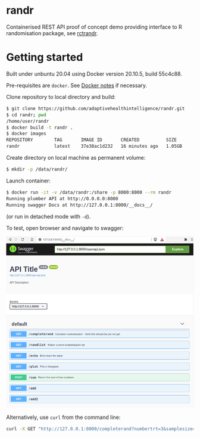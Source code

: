 # randr

Containerised REST API proof of concept demo providing interface to R randomisation package, see [rctrandr](https://github.com/jatotterdell/rctrandr).

# Getting started

Built under unbuntu 20.04 using Docker version 20.10.5, build 55c4c88.
 
Pre-requisites are `docker`. 
See [Docker notes](https://github.com/maj-biostat/misc-notes/blob/master/docker.md) if necessary.

Clone repository to local directory and build:

```sh
$ git clone https://github.com/adaptivehealthintelligence/randr.git
$ cd randr; pwd
/home/user/randr
$ docker build -t randr .
$ docker images
REPOSITORY        TAG       IMAGE ID       CREATED          SIZE
randr             latest    37e38ac1d232   16 minutes ago   1.05GB
```

Create directory on local machine as permanent volume:

```sh
$ mkdir -p /data/randr/
```

Launch container:

```sh
$ docker run -it -v /data/randr:/share -p 8000:8000 --rm randr
Running plumber API at http://0.0.0.0:8000
Running swagger Docs at http://127.0.0.1:8000/__docs__/
```

(or run in detached mode with `-d`).

To test, open browser and navigate to swagger:

![Swagger](swagger.png?raw=true "Swagger UI")

Alternatively, use `curl` from the command line:

```sh
curl -X GET "http://127.0.0.1:8000/completerand?numbertrt=3&samplesize=6" -H "accept: application/json"
```


